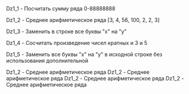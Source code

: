 Dz1_1 - Посчитать сумму ряда 0-88888888

Dz1_2 - Среднее арифметическое ряда [3, 4, 56, 100, 2, 2, 3]

Dz1_3 - Заменить в строке все буквы "x" на "y"

Dz1_4 - Сосчитать произведение чисел кратных и 3 и 5

Dz1_5 - Заменить все буквы "x" на "y" в исходной строке без использования дополнительной

Dz1_2 - Среднее арифметическое ряда
Dz1_2 - Среднее арифметическое ряда
Dz1_2 - Среднее арифметическое ряда
Dz1_2 - Среднее арифметическое ряда

